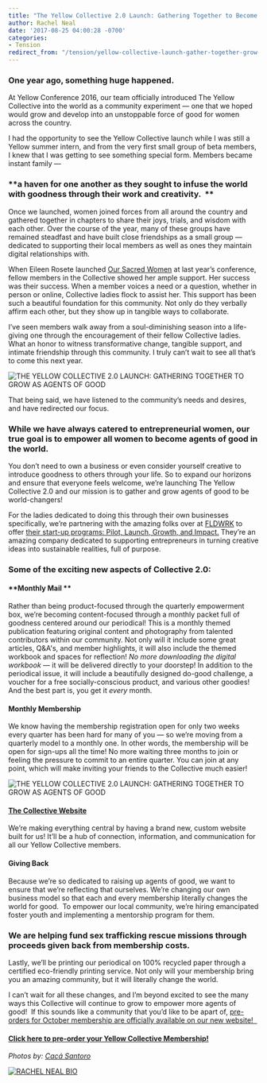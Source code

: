```yaml
---
title: "The Yellow Collective 2.0 Launch: Gathering Together to Become Agents of Good"
author: Rachel Neal
date: '2017-08-25 04:00:28 -0700'
categories:
- Tension
redirect_from: "/tension/yellow-collective-launch-gather-together-grow-agents-of-good/"
---
```


### One year ago, something huge happened.

At Yellow Conference 2016, our team officially introduced The Yellow Collective into the world as a community experiment — one that we hoped would grow and develop into an unstoppable force of good for women across the country.

I had the opportunity to see the Yellow Collective launch while I was still a Yellow summer intern, and from the very first small group of beta members, I knew that I was getting to see something special form. Members became instant family —

### **a haven for one another as they sought to infuse the world with goodness through their work and creativity.  **

Once we launched, women joined forces from all around the country and gathered together in chapters to share their joys, trials, and wisdom with each other. Over the course of the year, many of these groups have remained steadfast and have built close friendships as a small group — dedicated to supporting their local members as well as ones they maintain digital relationships with.

When Eileen Rosete launched [Our Sacred Women](http://www.oursacredwomen.com/) at last year’s conference, fellow members in the Collective showed her ample support. Her success was their success. When a member voices a need or a question, whether in person or online, Collective ladies flock to assist her. This support has been such a beautiful foundation for this community. Not only do they verbally affirm each other, but they show up in tangible ways to collaborate.  

I’ve seen members walk away from a soul-diminishing season into a life-giving one through the encouragement of their fellow Collective ladies. What an honor to witness transformative change, tangible support, and intimate friendship through this community. I truly can’t wait to see all that’s to come this next year.

![THE YELLOW COLLECTIVE 2.0 LAUNCH: GATHERING TOGETHER TO GROW AS AGENTS OF GOOD](https://yellow-blog-images.imgix.net/2017/08/Yellow2016-436.jpg)

That being said, we have listened to the community’s needs and desires, and have redirected our focus.

### **While we have always catered to entrepreneurial women, our true goal is to empower all women to become agents of good in the world.**

You don’t need to own a business or even consider yourself creative to introduce goodness to others through your life. So to expand our horizons and ensure that everyone feels welcome, we’re launching The Yellow Collective 2.0 and our mission is to gather and grow agents of good to be world-changers!

For the ladies dedicated to doing this through their own businesses specifically, we’re partnering with the amazing folks over at [FLDWRK](https://fldwrk.io/) to offer [their start-up programs: Pilot, Launch, Growth, and Impact.](https://fldwrk.io/startups/) They’re an amazing company dedicated to supporting entrepreneurs in turning creative ideas into sustainable realities, full of purpose.

### **Some of the exciting new aspects of Collective 2.0:**

#### **Monthly Mail **

Rather than being product-focused through the quarterly empowerment box, we’re becoming content-focused through a monthly packet full of goodness centered around our periodical! This is a monthly themed publication featuring original content and photography from talented contributors within our community. Not only will it include some great articles, Q&A's, and member highlights, it will also include the themed workbook and spaces for reflection! _No more downloading the digital workbook_ — it will be delivered directly to your doorstep! In addition to the periodical issue, it will include a beautifully designed do-good challenge, a voucher for a free socially-conscious product, and various other goodies! And the best part is, you get it _every_ month.

#### **Monthly Membership**

We know having the membership registration open for only two weeks every quarter has been hard for many of you — so we’re moving from a quarterly model to a monthly one. In other words, the membership will be open for sign-ups all the time! No more waiting three months to join or feeling the pressure to commit to an entire quarter. You can join at any point, which will make inviting your friends to the Collective much easier!

![THE YELLOW COLLECTIVE 2.0 LAUNCH: GATHERING TOGETHER TO GROW AS AGENTS OF GOOD](https://yellow-blog-images.imgix.net/2017/08/Yellow2016-410.jpg)

#### [**The Collective Website**](https://yellowcollective.co/)

We’re making everything central by having a brand new, custom website built for us! It’ll be a hub of connection, information, and communication for all our Yellow Collective members.

#### **Giving Back**

Because we’re so dedicated to raising up agents of good, we want to ensure that we’re reflecting that ourselves. We’re changing our own business model so that each and every membership literally changes the world for good.  To empower our local community, we’re hiring emancipated foster youth and implementing a mentorship program for them.

### **We are helping fund sex trafficking rescue missions through proceeds given back from membership costs.**

Lastly, we’ll be printing our periodical on 100% recycled paper through a certified eco-friendly printing service. Not only will your membership bring you an amazing community, but it will literally change the world.

I can’t wait for all these changes, and I’m beyond excited to see the many ways this Collective will continue to grow to empower more agents of good!  If this sounds like a community that you’d like to be apart of, [pre-orders for October membership are officially available on our new website!  ](https://yellowcollective.co/)

#### [Click here to pre-order your Yellow Collective Membership!](https://yellowcollective.co/)

_Photos by: [Cacá Santoro](http://cacasantoro.com/)_

[![RACHEL NEAL BIO](https://yellow-blog-images.imgix.net/2017/05/RACHEL-NEAL-BIO.jpg)](https://www.instagram.com/rachelhneal/)
